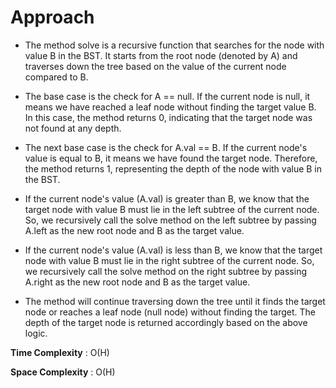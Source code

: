# Approach

- The method solve is a recursive function that searches for the node with value B in the BST. It starts from the root node (denoted by A) and traverses down the tree based on the value of the current node compared to B.

- The base case is the check for A == null. If the current node is null, it means we have reached a leaf node without finding the target value B. In this case, the method returns 0, indicating that the target node was not found at any depth.

- The next base case is the check for A.val == B. If the current node's value is equal to B, it means we have found the target node. Therefore, the method returns 1, representing the depth of the node with value B in the BST.

- If the current node's value (A.val) is greater than B, we know that the target node with value B must lie in the left subtree of the current node. So, we recursively call the solve method on the left subtree by passing A.left as the new root node and B as the target value.

- If the current node's value (A.val) is less than B, we know that the target node with value B must lie in the right subtree of the current node. So, we recursively call the solve method on the right subtree by passing A.right as the new root node and B as the target value.

- The method will continue traversing down the tree until it finds the target node or reaches a leaf node (null node) without finding the target. The depth of the target node is returned accordingly based on the above logic.

**Time Complexity** : O(H)

**Space Complexity** : O(H)
